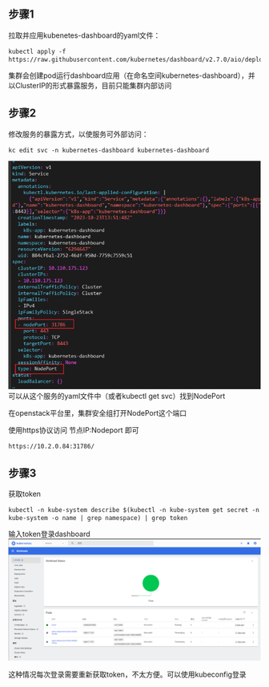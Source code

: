 ## 步骤1
拉取并应用kubenetes-dashboard的yaml文件：
```shell
kubectl apply -f https://raw.githubusercontent.com/kubernetes/dashboard/v2.7.0/aio/deploy/recommended.yaml
```
集群会创建pod运行dashboard应用（在命名空间kubernetes-dashboard），并以ClusterIP的形式暴露服务，目前只能集群内部访问

## 步骤2

修改服务的暴露方式，以使服务可外部访问：
```shell
kc edit svc -n kubernetes-dashboard kubernetes-dashboard
```
![Alt text](image/image30.png)
可以从这个服务的yaml文件中（或者kubectl get svc）找到NodePort

在openstack平台里，集群安全组打开NodePort这个端口

使用https协议访问 节点IP:Nodeport 即可
```
https://10.2.0.84:31786/
```
## 步骤3

获取token
```shell
kubectl -n kube-system describe $(kubectl -n kube-system get secret -n kube-system -o name | grep namespace) | grep token
```

输入token登录dashboard
![Alt text](image/image29.png)

这种情况每次登录需要重新获取token，不太方便。可以使用kubeconfig登录